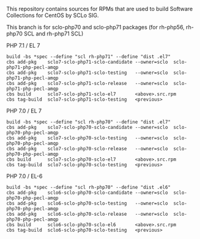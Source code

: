 This repository contains sources for RPMs that are used
to build Software Collections for CentOS by SCLo SIG.

This branch is for sclo-php70 and sclo-php71 packages
(for rh-php56, rh-php70 SCL and rh-php71 SCL)


PHP 7.1 / EL 7

    build -bs *spec --define "scl rh-php71" --define "dist .el7"
    cbs add-pkg    sclo7-sclo-php71-sclo-candidate --owner=sclo  sclo-php71-php-pecl-amqp
    cbs add-pkg    sclo7-sclo-php71-sclo-testing   --owner=sclo  sclo-php71-php-pecl-amqp
    cbs add-pkg    sclo7-sclo-php71-sclo-release   --owner=sclo  sclo-php71-php-pecl-amqp
    cbs build      sclo7-sclo-php71-sclo-el7       <above>.src.rpm
    cbs tag-build  sclo7-sclo-php71-sclo-testing   <previous>

PHP 7.0 / EL 7

    build -bs *spec --define "scl rh-php70" --define "dist .el7"
    cbs add-pkg    sclo7-sclo-php70-sclo-candidate --owner=sclo  sclo-php70-php-pecl-amqp
    cbs add-pkg    sclo7-sclo-php70-sclo-testing   --owner=sclo  sclo-php70-php-pecl-amqp
    cbs add-pkg    sclo7-sclo-php70-sclo-release   --owner=sclo  sclo-php70-php-pecl-amqp
    cbs build      sclo7-sclo-php70-sclo-el7       <above>.src.rpm
    cbs tag-build  sclo7-sclo-php70-sclo-testing   <previous>

PHP 7.0 / EL-6

    build -bs *spec --define "scl rh-php70" --define "dist .el6"
    cbs add-pkg    sclo6-sclo-php70-sclo-candidate --owner=sclo  sclo-php70-php-pecl-amqp
    cbs add-pkg    sclo6-sclo-php70-sclo-testing   --owner=sclo  sclo-php70-php-pecl-amqp
    cbs add-pkg    sclo6-sclo-php70-sclo-release   --owner=sclo  sclo-php70-php-pecl-amqp
    cbs build      sclo6-sclo-php70-sclo-el6       <above>.src.rpm
    cbs tag-build  sclo6-sclo-php70-sclo-testing   <previous>

